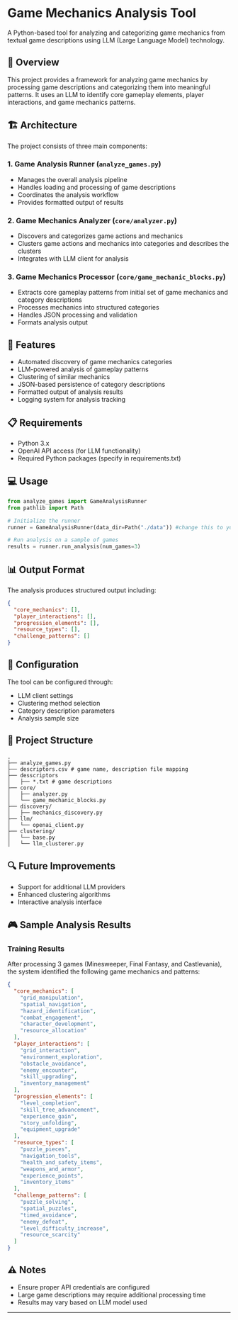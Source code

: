 # Game Mechanics Analysis Tool

A Python-based tool for analyzing and categorizing game mechanics from textual game descriptions using LLM (Large Language Model) technology.

## 🎯 Overview

This project provides a framework for analyzing game mechanics by processing game descriptions and categorizing them into meaningful patterns. It uses an LLM to identify core gameplay elements, player interactions, and game mechanics patterns.

## 🏗️ Architecture

The project consists of three main components:

### 1. Game Analysis Runner (`analyze_games.py`)
- Manages the overall analysis pipeline
- Handles loading and processing of game descriptions  
- Coordinates the analysis workflow
- Provides formatted output of results

### 2. Game Mechanics Analyzer (`core/analyzer.py`) 
- Discovers and categorizes game actions and mechanics
- Clusters game actions and mechanics into categories and describes the clusters
- Integrates with LLM client for analysis

### 3. Game Mechanics Processor (`core/game_mechanic_blocks.py`)
- Extracts core gameplay patterns from initial set of game mechanics and category descriptions
- Processes mechanics into structured categories
- Handles JSON processing and validation
- Formats analysis output


## 🚀 Features

- Automated discovery of game mechanics categories
- LLM-powered analysis of gameplay patterns
- Clustering of similar mechanics
- JSON-based persistence of category descriptions
- Formatted output of analysis results
- Logging system for analysis tracking

## 📋 Requirements

- Python 3.x
- OpenAI API access (for LLM functionality)
- Required Python packages (specify in requirements.txt)

## 💻 Usage

```python
from analyze_games import GameAnalysisRunner
from pathlib import Path

# Initialize the runner
runner = GameAnalysisRunner(data_dir=Path("./data")) #change this to your csv path

# Run analysis on a sample of games
results = runner.run_analysis(num_games=3)
```

## 📊 Output Format

The analysis produces structured output including:

```json
{
  "core_mechanics": [],
  "player_interactions": [],
  "progression_elements": [],
  "resource_types": [],
  "challenge_patterns": []
}
```

## 🔧 Configuration

The tool can be configured through:
- LLM client settings
- Clustering method selection
- Category description parameters
- Analysis sample size

## 📁 Project Structure

```
.
├── analyze_games.py
├── descriptors.csv # game name, description file mapping
├── desscriptors
│   ├── *.txt # game descriptions
├── core/
│   ├── analyzer.py
│   └── game_mechanic_blocks.py
├── discovery/
│   ├── mechanics_discovery.py
├── llm/
│   └── openai_client.py
├── clustering/
│   └── base.py
│   └── llm_clusterer.py

```


## 🔍 Future Improvements

- Support for additional LLM providers
- Enhanced clustering algorithms
- Interactive analysis interface

## 🎮 Sample Analysis Results

### Training Results

After processing 3 games (Minesweeper, Final Fantasy, and Castlevania), the system identified the following game mechanics and patterns:

```json
{
  "core_mechanics": [
    "grid_manipulation",
    "spatial_navigation",
    "hazard_identification",
    "combat_engagement",
    "character_development",
    "resource_allocation"
  ],
  "player_interactions": [
    "grid_interaction",
    "environment_exploration",
    "obstacle_avoidance",
    "enemy_encounter",
    "skill_upgrading",
    "inventory_management"
  ],
  "progression_elements": [
    "level_completion",
    "skill_tree_advancement",
    "experience_gain",
    "story_unfolding",
    "equipment_upgrade"
  ],
  "resource_types": [
    "puzzle_pieces",
    "navigation_tools",
    "health_and_safety_items",
    "weapons_and_armor",
    "experience_points",
    "inventory_items"
  ],
  "challenge_patterns": [
    "puzzle_solving",
    "spatial_puzzles",
    "timed_avoidance",
    "enemy_defeat",
    "level_difficulty_increase",
    "resource_scarcity"
  ]
}
```

## ⚠️ Notes

- Ensure proper API credentials are configured
- Large game descriptions may require additional processing time
- Results may vary based on LLM model used

---
